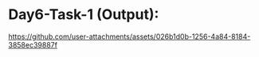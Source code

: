 # Day6-Task-1 (Output):
https://github.com/user-attachments/assets/026b1d0b-1256-4a84-8184-3858ec39887f

